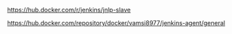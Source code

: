 https://hub.docker.com/r/jenkins/jnlp-slave

https://hub.docker.com/repository/docker/vamsi8977/jenkins-agent/general